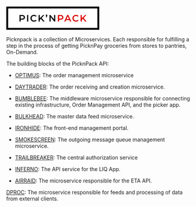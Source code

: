 ![PicknPack](https://github.com/SA-Software-House-Mossel/.github/blob/main/profile/mdLogo.png?raw=true "PicknPack")

Picknpack is a collection of Microservices. Each responsible for fulfilling a step in the process of getting PicknPay groceries from stores to pantries, On-Demand.

The building blocks of the PicknPack API:

- [OPTIMUS](https://github.com/SA-Software-House-Mossel/Optimus/pulls): The order management microservice

- [DAYTRADER](https://github.com/SA-Software-House-Mossel/Daytrader/pulls): The order receiving and creation microservice.

- [BUMBLEBEE](https://github.com/SA-Software-House-Mossel/Bumblebee/pulls): The middleware microservice responsible for connecting existing infrastructure, Order Management API, and the picker app.

- [BULKHEAD](https://github.com/SA-Software-House-Mossel/Bulkhead/pulls): The master data feed microservice.

- [IRONHIDE](https://github.com/SA-Software-House-Mossel/Ironhide/pulls): The front-end management portal.

- [SMOKESCREEN](https://github.com/SA-Software-House-Mossel/Smokescreen/pulls): The outgoing message queue management microservice.

- [TRAILBREAKER](https://github.com/SA-Software-House-Mossel/Trailbreaker/pulls): The central authorization service

- [INFERNO](https://github.com/SA-Software-House-Mossel/Inferno/pulls): The API service for the LIQ App.

- [AIRRAID](https://github.com/SA-Software-House-Mossel/AirRaid/pulls): The microservice responsible for the ETA API.





[DPROC](https://github.com/SA-Software-House-Mossel/DataProcessor/pulls): The microservice responsible for feeds and processing of data from external clients.

